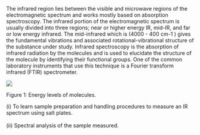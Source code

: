 The infrared region lies between the visible and microwave regions of the electromagnetic spectrum and works mostly based on absorption spectroscopy. The infrared portion of the electromagnetic spectrum is usually divided into three regions; near or higher energy IR, mid-IR, and far or low energy infrared. The mid-infrared which is (4000 - 400 cm-1 ) gives the fundamental vibrations and associated rotational-vibrational structure of the substance under study. Infrared spectroscopy is the absorption of infrared radiation by the molecules and is used to elucidate the structure of the molecule by identifying their functional groups. One of the common laboratory instruments that use this technique is a Fourier transform infrared (FTIR) spectrometer.

<image src="images/figure1_exp6.gif">

Figure 1: Energy levels of molecules.


(i) To learn sample preparation and handling procedures to measure an IR spectrum using salt plates.<br></br>
(ii) Spectral analysis of the sample measured.